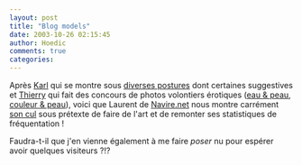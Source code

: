 ```yaml
---
layout: post
title: "Blog models"
date: 2003-10-26 02:15:45
author: Hoedic
comments: true
categories: 
---
```



Après <a href="http://www.la-grange.net/" title="La Grange">Karl</a> qui se montre sous [diverses postures](http://www.la-grange.net/karl-pics) dont certaines suggestives et <a href="http://www.okthierry.org/okthierry/" title="Ok thierry">Thierry</a> qui fait des concours de photos volontiers érotiques ([eau & peau](http://www.okthierry.org/eauetpeau/), [couleur & peau](http://www.okthierry.org/couleuretpeau/)), voici que Laurent de [Navire.net](http://navire.net/) nous montre carrément [son cul](http://navire.net/archives/portraits/mon_cul.html) sous prétexte de faire de l'art et de remonter ses statistiques de fréquentation !

Faudra-t-il que j'en vienne également à me faire *poser* nu pour espérer avoir quelques visiteurs ?!?